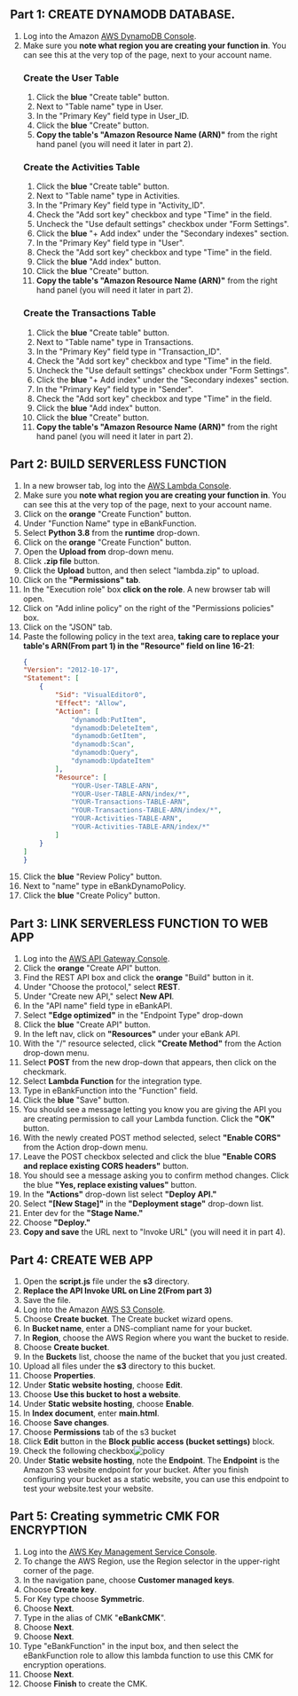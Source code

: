 ## Part 1: CREATE DYNAMODB DATABASE.
1. Log into the Amazon [AWS DynamoDB Console](https://console.aws.amazon.com/dynamodb/home).
1. Make sure you **note what region you are creating your function in**. You can see this at the very top of the page, next to your account name.
    ### Create the User Table
    1. Click the **blue** "Create table" button.
    1. Next to "Table name" type in User.
    1. In the "Primary Key" field type in User_ID.
    1. Click the **blue** "Create" button.
    1. **Copy the table's "Amazon Resource Name (ARN)"** from the right hand panel (you will need it later in part 2).
    ### Create the Activities Table
    1. Click the **blue** "Create table" button.
    1. Next to "Table name" type in Activities.
    1. In the "Primary Key" field type in "Activity_ID".
    1. Check the "Add sort key" checkbox and type "Time" in the field.
    1. Uncheck the "Use default settings" checkbox under "Form Settings".
    1. Click the **blue** "+ Add index" under the "Secondary indexes" section.
    1. In the "Primary Key" field type in "User".
    1. Check the "Add sort key" checkbox and type "Time" in the field.
    1. Click the **blue** "Add index" button.
    1. Click the **blue** "Create" button.
    1. **Copy the table's "Amazon Resource Name (ARN)"** from the right hand panel (you will need it later in part 2).
    ### Create the Transactions Table
    1. Click the **blue** "Create table" button.
    1. Next to "Table name" type in Transactions.
    1. In the "Primary Key" field type in "Transaction_ID".
    1. Check the "Add sort key" checkbox and type "Time" in the field.
    1. Uncheck the "Use default settings" checkbox under "Form Settings".
    1. Click the **blue** "+ Add index" under the "Secondary indexes" section.
    1. In the "Primary Key" field type in "Sender".
    1. Check the "Add sort key" checkbox and type "Time" in the field.
    1. Click the **blue** "Add index" button.
    1. Click the **blue** "Create" button.
    1. **Copy the table's "Amazon Resource Name (ARN)"** from the right hand panel (you will need it later in part 2).

## Part 2: BUILD SERVERLESS FUNCTION

1. In a new browser tab, log into the [AWS Lambda Console](https://console.aws.amazon.com/lambda/).
1. Make sure you **note what region you are creating your function in**. You can see this at the very top of the page, next to your account name.
1. Click on the **orange** "Create Function" button.
1. Under "Function Name" type in eBankFunction.
1. Select **Python 3.8** from the **runtime** drop-down.
1. Click on the **orange** "Create Function" button.
1. Open the **Upload from** drop-down menu.
1. Click **.zip file** button.
1. Click the **Upload** button, and then select "lambda.zip" to upload.
1. Click on the **"Permissions" tab**.
1. In the "Execution role" box **click on the role**. A new browser tab will open.
1. Click on "Add inline policy" on the right of the "Permissions policies" box.
1. Click on the "JSON" tab.
1. Paste the following policy in the text area, **taking care to replace your table's ARN(From part 1) in the "Resource" field on line 16-21**:
    ```json
    {
    "Version": "2012-10-17",
    "Statement": [
        {
            "Sid": "VisualEditor0",
            "Effect": "Allow",
            "Action": [
                "dynamodb:PutItem",
                "dynamodb:DeleteItem",
                "dynamodb:GetItem",
                "dynamodb:Scan",
                "dynamodb:Query",
                "dynamodb:UpdateItem"
            ],
            "Resource": [
                "YOUR-User-TABLE-ARN",
                "YOUR-User-TABLE-ARN/index/*",
                "YOUR-Transactions-TABLE-ARN",
                "YOUR-Transactions-TABLE-ARN/index/*",
                "YOUR-Activities-TABLE-ARN",
                "YOUR-Activities-TABLE-ARN/index/*"
            ]
        }
    ]
    }
    ```
1. Click the **blue** "Review Policy" button.
1. Next to "name" type in eBankDynamoPolicy.
1. Click the **blue** "Create Policy" button.

## Part 3: LINK SERVERLESS FUNCTION TO WEB APP
1. Log into the [AWS API Gateway Console](https://console.aws.amazon.com/apigateway/main/).
2. Click the **orange** "Create API" button.
3. Find the REST API box and click the **orange** "Build" button in it.
4. Under "Choose the protocol," select **REST**.
5. Under "Create new API," select **New API**.
6. In the "API name" field type in eBankAPI.
7. Select **"Edge optimized"** in the "Endpoint Type" drop-down
8. Click the **blue** "Create API" button. 
1. In the left nav, click on **"Resources"** under your eBank API.
1. With the "/" resource selected, click **"Create Method"** from the Action drop-down menu.
1. Select **POST** from the new drop-down that appears, then click on the checkmark.
1. Select **Lambda Function** for the integration type.
1. Type in eBankFunction into the "Function" field.
1. Click the **blue** "Save" button.
1. You should see a message letting you know you are giving the API you are creating permission to call your Lambda function. Click the **"OK"** button.
1. With the newly created POST method selected, select **"Enable CORS"** from the Action drop-down menu.
1. Leave the POST checkbox selected and click the blue **"Enable CORS and replace existing CORS headers"** button.
1. You should see a message asking you to confirm method changes. Click the blue **"Yes, replace existing values"** button.
1. In the **"Actions"** drop-down list select **"Deploy API."**
1. Select **"[New Stage]"** in the **"Deployment stage"** drop-down list.
1. Enter dev for the **"Stage Name."**
1. Choose **"Deploy."**
1. **Copy and save** the URL next to "Invoke URL" (you will need it in part 4).

## Part 4: CREATE WEB APP

1. Open the **script.js** file under the **s3** directory.
1. **Replace the API Invoke URL on Line 2(From part 3)**
1. Save the file.
1. Log into the Amazon [AWS S3 Console](https://console.aws.amazon.com/s3/).
1. Choose **Create bucket**.
The Create bucket wizard opens.
1. In **Bucket name**, enter a DNS-compliant name for your bucket.
1. In **Region**, choose the AWS Region where you want the bucket to reside.
1. Choose **Create bucket**.
1. In the **Buckets** list, choose the name of the bucket that you just created.
1. Upload all files under the **s3** directory to this bucket.
1. Choose **Properties**.
1. Under **Static website hosting**, choose **Edit**.
1. Choose **Use this bucket to host a website**.
1. Under **Static website hosting**, choose **Enable**.
1. In **Index document**, enter **main.html**.
1. Choose **Save changes**.
1. Choose **Permissions** tab of the s3 bucket
1. Click **Edit** button in the **Block public access (bucket settings)** block.
1. Check the following checkbox![policy](/images/policy.PNG)
1. Under **Static website hosting**, note the **Endpoint**.
The **Endpoint** is the Amazon S3 website endpoint for your bucket. After you finish configuring your bucket as a static website, you can use this endpoint to test your website.test your website.

## Part 5: Creating symmetric CMK FOR ENCRYPTION
1. Log into the [AWS Key Management Service Console](https://console.aws.amazon.com/kms). 
1. To change the AWS Region, use the Region selector in the upper-right corner of the page.
1. In the navigation pane, choose **Customer managed keys**.
1. Choose **Create key**.
1. For Key type choose **Symmetric**.
1. Choose **Next**.
1. Type in the alias of CMK "**eBankCMK**".
1. Choose **Next**.
1. Choose **Next**.
1. Type "eBankFunction" in the input box, and then select the eBankFunction role to allow this lambda function to use this CMK for encryption operations.
1. Choose **Next**.
1. Choose **Finish** to create the CMK.